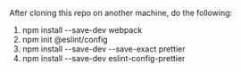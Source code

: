 After cloning this repo on another machine, do the following:

1. npm install --save-dev webpack
2. npm init @eslint/config
3. npm install --save-dev --save-exact prettier
4. npm install --save-dev eslint-config-prettier